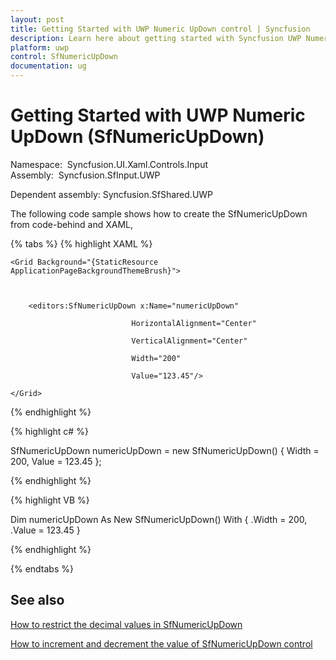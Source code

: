 ```yaml
---
layout: post
title: Getting Started with UWP Numeric UpDown control | Syncfusion
description: Learn here about getting started with Syncfusion UWP Numeric UpDown (SfNumericUpDown) control, its elements and more.
platform: uwp
control: SfNumericUpDown
documentation: ug
---
```


# Getting Started with UWP Numeric UpDown (SfNumericUpDown)

Namespace:  Syncfusion.UI.Xaml.Controls.Input
Assembly:  Syncfusion.SfInput.UWP

Dependent assembly: Syncfusion.SfShared.UWP

The following code sample shows how to create the SfNumericUpDown from code-behind and XAML,

{% tabs %}
{% highlight XAML %}

<Page xmlns:editors="using:Syncfusion.UI.Xaml.Controls.Input">



    <Grid Background="{StaticResource ApplicationPageBackgroundThemeBrush}">



        <editors:SfNumericUpDown x:Name="numericUpDown"

                               HorizontalAlignment="Center"

                               VerticalAlignment="Center"

                               Width="200" 

                               Value="123.45"/>

    </Grid>

</Page>

{% endhighlight %}

{% highlight  c# %}

 SfNumericUpDown numericUpDown = new SfNumericUpDown() { Width = 200, Value = 123.45 };

{% endhighlight %}

{% highlight  VB %}

Dim numericUpDown As New SfNumericUpDown() With {
	.Width = 200,
	.Value = 123.45
}

{% endhighlight %}

{% endtabs %}

## See also

[How to restrict the decimal values in SfNumericUpDown](https://support.syncfusion.com/kb/article/6004/how-to-restrict-the-decimal-values-in-sfnumericupdown)

[How to increment and decrement the value of SfNumericUpDown control](https://support.syncfusion.com/kb/article/6282/increment-and-decrement-the-value-of-sfnumericupdown-control-in-uwp)